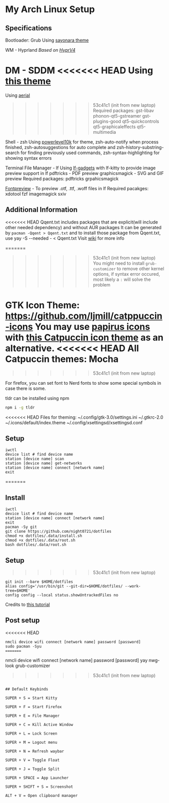 # My Arch Linux Setup

## Specifications

Bootloader: Grub
Using [sayonara theme](https://github.com/samoht9277/dotfiles/tree/master/grub/themes/sayonara)

WM - Hyprland
*Based on [HyprV4](https://github.com/SolDoesTech/HyprV4)*

DM - SDDM
<<<<<<< HEAD
Using [this theme](https://github.com/3ximus/aerial-sddm-theme)
=======
Using [aerial](https://github.com/3ximus/aerial-sddm-theme)
>>>>>>> 53c41c1 (init from new laptop)
Required packages: gst-libav phonon-qt5-gstreamer gst-plugins-good qt5-quickcontrols qt5-graphicaleffects qt5-multimedia

Shell - zsh
Using [powerlevel10k](https://github.com/romkatv/powerlevel10k) for theme, zsh-auto-notify when process finished, zsh-autosuggestions for auto complete and zsh-history-substring-search for finding previously used commands, zsh-syntax-highlighting for showing syntax errors

Terminal File Manager - lf
Using [lf-gadgets](https://github.com/slavistan/lf-gadgets) with lf-kitty to provide image preview support in lf
pdftricks - PDF preview
graphicsmagick - SVG and GIF preview
Required packages: pdftricks grpahicsmagick

[Fontpreview](https://github.com/sdushantha/fontpreview) - To preview .otf, .ttf, .woff files in lf
Required pacakges: xdotool fzf imagemagick sxiv

## Additional Information

<<<<<<< HEAD
Qqent.txt includes packages that are explicit(will include other needed dependency) and without AUR packages
It can be generated by `pacman -Qqent > Qqent.txt` and to install those package from Qqent.txt, use yay -S --needed - < Qqent.txt 
Visit [wiki](https://wiki.archlinux.org/title/Pacman/Tips_and_tricks) for more info

=======
>>>>>>> 53c41c1 (init from new laptop)
You might need to install `grub-customizer` to remove other kernel options, if syntax error occured, most likely a `:` will solve the problem

GTK Icon Theme: https://github.com/ljmill/catppuccin-icons
You may use [papirus icons](https://github.com/PapirusDevelopmentTeam/papirus-icon-theme) with [this Catpuccin icon theme](https://aur.archlinux.org/packages/papirus-folders-catppuccin-git) as an alternative.
<<<<<<< HEAD
All Catpuccin themes: Mocha
=======
>>>>>>> 53c41c1 (init from new laptop)

For firefox, you can set font to Nerd fonts to show some special symbols in case there is some.

tldr can be installed using npm
```bash
npm i -g tldr
```

<<<<<<< HEAD
Files for theming:
~/.config/gtk-3.0/settings.ini
~/.gtkrc-2.0
~/.icons/default/index.theme
~/.config/xsettingsd/xsettingsd.conf

## Setup
```
iwctl
device list # find device name
station [device name] scan
station [device name] get-networks
station [device name] connect [network name]
exit
```
=======
## Install

```
iwctl
device list # find device name
station [device name] connect [network name]
exit
pacman -Sy git
git clone https://github.com/night0721/dotfiles
chmod +x dotfiles/.data/install.sh
chmod +x dotfiles/.data/root.sh
bash dotfiles/.data/root.sh
```

## Setup

>>>>>>> 53c41c1 (init from new laptop)
```
git init --bare $HOME/dotfiles
alias config='/usr/bin/git --git-dir=$HOME/dotfiles/ --work-tree=$HOME'
config config --local status.showUntrackedFiles no
```
Credits to [this tutorial](https://www.atlassian.com/git/tutorials/dotfiles)

## Post setup
<<<<<<< HEAD
```
nmcli device wifi connect [network name] password [password]
sudo pacman -Syu
=======

```
nmcli device wifi connect [network name] password [password]
yay
nwg-look
grub-customizer
>>>>>>> 53c41c1 (init from new laptop)
```

## Default Keybinds

SUPER + S = Start Kitty

SUPER + F = Start Firefox

SUPER + E = File Manager

SUPER + C = Kill Active Window

SUPER + L = Lock Screen

SUPER + M = Logout menu

SUPER + N = Refresh waybar

SUPER + V = Toggle Float

SUPER + J = Toggle Split

SUPER + SPACE = App Launcher

SUPER + SHIFT + S = Screenshot

ALT + V = Open clipboard manager
